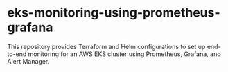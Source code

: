 # eks-monitoring-using-prometheus-grafana
This repository provides Terraform and Helm configurations to set up end-to-end monitoring for an AWS EKS cluster using Prometheus, Grafana, and Alert Manager.
